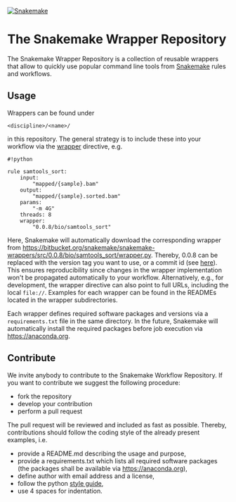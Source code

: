 [![Snakemake](https://img.shields.io/badge/snakemake-≥3.5.5-brightgreen.svg?style=flat-square)](https://bitbucket.org/johanneskoester/snakemake)

# The Snakemake Wrapper Repository

The Snakemake Wrapper Repository is a collection of reusable wrappers that allow to quickly use popular command line tools 
from [Snakemake](https://bitbucket.org/johanneskoester/snakemake) rules and workflows.

## Usage

Wrappers can be found under

```
<discipline>/<name>/
```

in this repository.
The general strategy is to include these into your workflow via the [wrapper](https://bitbucket.org/snakemake/snakemake/wiki/Documentation#markdown-header-wrappers) directive, e.g.
```
#!python

rule samtools_sort:
    input:
        "mapped/{sample}.bam"
    output:
        "mapped/{sample}.sorted.bam"
    params:
        "-m 4G"
    threads: 8
    wrapper:
        "0.0.8/bio/samtools_sort"
```
Here, Snakemake will automatically download the corresponding wrapper from https://bitbucket.org/snakemake/snakemake-wrappers/src/0.0.8/bio/samtools_sort/wrapper.py. Thereby, 0.0.8 can be replaced with the version tag you want to use, or a commit id (see [here](https://bitbucket.org/snakemake/snakemake-wrappers/commits/)). This ensures reproducibility since changes in the wrapper implementation won't be propagated automatically to your workflow. Alternatively, e.g., for development, the wrapper directive can also point to full URLs, including the local ``file://``.
Examples for each wrapper can be found in the READMEs located in the wrapper subdirectories.

Each wrapper defines required software packages and versions via a ``requirements.txt`` file in the same directory.
In the future, Snakemake will automatically install the required packages before job execution via https://anaconda.org.

## Contribute

We invite anybody to contribute to the Snakemake Workflow Repository.
If you want to contribute we suggest the following procedure:

* fork the repository
* develop your contribution
* perform a pull request

The pull request will be reviewed and included as fast as possible.
Thereby, contributions should follow the coding style of the already present examples, i.e.

* provide a README.md describing the usage and purpose,
* provide a requirements.txt which lists all required software packages (the packages shall be available via https://anaconda.org),
* define author with email address and a license,
* follow the python [style guide](http://legacy.python.org/dev/peps/pep-0008),
* use 4 spaces for indentation.
